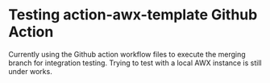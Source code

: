 # Testing action-awx-template Github Action

Currently using the Github action workflow files to execute the merging branch for integration testing. Trying to test with a local AWX instance is still under works.


